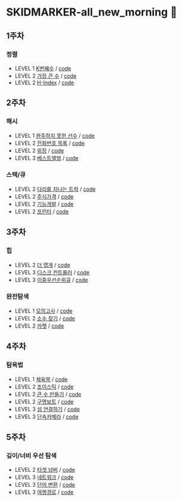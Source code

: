 # SKIDMARKER-all_new_morning :red_car:

## 1주차
### 정렬

- LEVEL 1 [K번째수](https://programmers.co.kr/learn/courses/30/lessons/42748) / [code](sort/42748.py)
- LEVEL 2 [가장 큰 수](https://programmers.co.kr/learn/courses/30/lessons/42746) / [code](sort/42746.py)
- LEVEL 2 [H-Index](https://programmers.co.kr/learn/courses/30/lessons/42747) / [code](sort/42747.py)


## 2주차
### 해시

- LEVEL 1 [완주하지 못한 선수](https://programmers.co.kr/learn/courses/30/lessons/42576) / [code](hash/42576.py)
- LEVEL 2 [전화번호 목록](https://programmers.co.kr/learn/courses/30/lessons/42577) / [code](hash/42577.py)
- LEVEL 2 [위장](https://programmers.co.kr/learn/courses/30/lessons/42578) / [code](hash/42578.py)
- LEVEL 3 [베스트앨범](https://programmers.co.kr/learn/courses/30/lessons/42579) / [code](hash/42579.py)

### 스택/큐

- LEVEL 2 [다리를 지나는 트럭](https://programmers.co.kr/learn/courses/30/lessons/42583) / [code](stack_queue/42583.py)
- LEVEL 2 [주식가격](https://programmers.co.kr/learn/courses/30/lessons/42584) / [code](stack_queue/42584.py)
- LEVEL 2 [기능개발](https://programmers.co.kr/learn/courses/30/lessons/42586) / [code](stack_queue/42586.py)
- LEVEL 2 [프린터](https://programmers.co.kr/learn/courses/30/lessons/42587) / [code](stack_queue/42587.py)


## 3주차
### 힙

- LEVEL 2 [더 맵게](https://programmers.co.kr/learn/courses/30/lessons/42626) / [code](heap/42626.py)
- LEVEL 3 [디스크 컨트롤러](https://programmers.co.kr/learn/courses/30/lessons/42627) / [code](heap/42627.py)
- LEVEL 3 [이중우선순위큐](https://programmers.co.kr/learn/courses/30/lessons/42628) / [code](heap/42628.py)

### 완전탐색

- LEVEL 1 [모의고사](https://programmers.co.kr/learn/courses/30/lessons/42840) / [code](brute_force_search/42840.py)
- LEVEL 2 [소수 찾기](https://programmers.co.kr/learn/courses/30/lessons/42839) / [code](brute_force_search/42839.py)
- LEVEL 2 [카펫](https://programmers.co.kr/learn/courses/30/lessons/42842) / [code](brute_force_search/42842.py)


## 4주차
### 탐욕법

- LEVEL 1 [체육복](https://programmers.co.kr/learn/courses/30/lessons/42862) / [code](greedy/42862.py)
- LEVEL 2 [조이스틱](https://programmers.co.kr/learn/courses/30/lessons/42860) / [code](greedy/42860.py)
- LEVEL 2 [큰 수 만들기](https://programmers.co.kr/learn/courses/30/lessons/42883) / [code](greedy/42883.py)
- LEVEL 2 [구명보트](https://programmers.co.kr/learn/courses/30/lessons/42885) / [code](greedy/42885.py)
- LEVEL 3 [섬 연결하기](https://programmers.co.kr/learn/courses/30/lessons/42861) / [code](greedy/42861.py)
- LEVEL 3 [단속카메라](https://programmers.co.kr/learn/courses/30/lessons/42884) / [code](greedy/42884.py)


## 5주차
### 깊이/너비 우선 탐색

- LEVEL 2 [타겟 넘버](https://programmers.co.kr/learn/courses/30/lessons/43165) / [code](bfs_dfs/타겟%20넘버.py)
- LEVEL 3 [네트워크](https://programmers.co.kr/learn/courses/30/lessons/43162) / [code](bfs_dfs/네트워크.py)
- LEVEL 3 [단어 변환](https://programmers.co.kr/learn/courses/30/lessons/43163) / [code](bfs_dfs/단어%20변환.py)
- LEVEL 3 [여행경로](https://programmers.co.kr/learn/courses/30/lessons/43164) / [code](bfs_dfs/여행경로.py)
